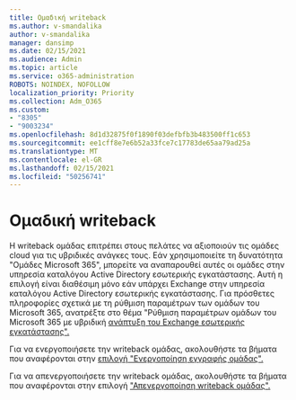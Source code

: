 ```yaml
---
title: Ομαδική writeback
ms.author: v-smandalika
author: v-smandalika
manager: dansimp
ms.date: 02/15/2021
ms.audience: Admin
ms.topic: article
ms.service: o365-administration
ROBOTS: NOINDEX, NOFOLLOW
localization_priority: Priority
ms.collection: Adm_O365
ms.custom:
- "8305"
- "9003234"
ms.openlocfilehash: 8d1d32875f0f1890f03defbfb3b483500ff1c653
ms.sourcegitcommit: ee1cff8e7e6b52a33fce7c17783de65aa79ad25a
ms.translationtype: MT
ms.contentlocale: el-GR
ms.lasthandoff: 02/15/2021
ms.locfileid: "50256741"
---
```

# <a name="group-writeback"></a>Ομαδική writeback

Η writeback ομάδας επιτρέπει στους πελάτες να αξιοποιούν τις ομάδες cloud για τις υβριδικές ανάγκες τους. Εάν χρησιμοποιείτε τη δυνατότητα "Ομάδες Microsoft 365", μπορείτε να αναπαρουθεί αυτές οι ομάδες στην υπηρεσία καταλόγου Active Directory εσωτερικής εγκατάστασης. Αυτή η επιλογή είναι διαθέσιμη μόνο εάν υπάρχει Exchange στην υπηρεσία καταλόγου Active Directory εσωτερικής εγκατάστασης. Για πρόσθετες πληροφορίες σχετικά με τη ρύθμιση παραμέτρων των ομάδων του Microsoft 365, ανατρέξτε στο θέμα "Ρύθμιση παραμέτρων ομάδων του Microsoft 365 με υβριδική [ανάπτυξη του Exchange εσωτερικής εγκατάστασης".](https://docs.microsoft.com/exchange/hybrid-deployment/set-up-microsoft-365-groups#enable-group-writeback-in-azure-ad-connect)

Για να ενεργοποιήσετε την writeback ομάδας, ακολουθήστε τα βήματα που αναφέρονται στην [επιλογή "Ενεργοποίηση εγγραφής ομάδας".](https://docs.microsoft.com/azure/active-directory/hybrid/how-to-connect-group-writeback#enable-group-writeback) 

Για να απενεργοποιήσετε την writeback ομάδας, ακολουθήστε τα βήματα που αναφέρονται στην επιλογή ["Απενεργοποίηση writeback ομάδας".](https://docs.microsoft.com/azure/active-directory/hybrid/how-to-connect-group-writeback#disabling-group-writeback)